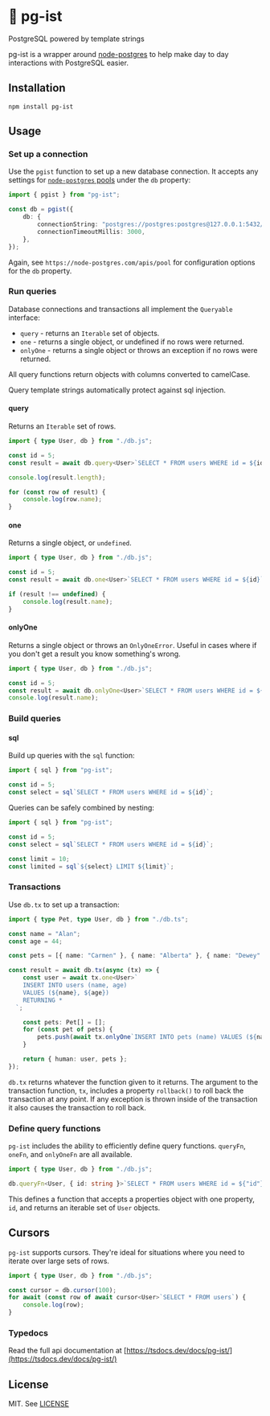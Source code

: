 # 🐘 pg-ist

PostgreSQL powered by template strings

pg-ist is a wrapper around [node-postgres](https://node-postgres.com) to help
make day to day interactions with PostgreSQL easier.

## Installation

```
npm install pg-ist
```

## Usage

### Set up a connection

Use the `pgist` function to set up a new database connection. It accepts any
settings for [`node-postgres` pools](https://node-postgres.com/apis/pool) under the `db` property:

```ts
import { pgist } from "pg-ist";

const db = pgist({
	db: {
		connectionString: "postgres://postgres:postgres@127.0.0.1:5432/pgist-test",
		connectionTimeoutMillis: 3000,
	},
});
```

Again, see `https://node-postgres.com/apis/pool` for configuration options for
the `db` property.

### Run queries

Database connections and transactions all implement the `Queryable` interface:

- `query` - returns an `Iterable` set of objects.
- `one` - returns a single object, or undefined if no rows were returned.
- `onlyOne` - returns a single object or throws an exception if no rows were returned.

All query functions return objects with columns converted to camelCase.

Query template strings automatically protect against sql injection.

#### query

Returns an `Iterable` set of rows.

```ts
import { type User, db } from "./db.js";

const id = 5;
const result = await db.query<User>`SELECT * FROM users WHERE id = ${id}`;

console.log(result.length);

for (const row of result) {
	console.log(row.name);
}
```

#### one

Returns a single object, or `undefined`.

```ts
import { type User, db } from "./db.js";

const id = 5;
const result = await db.one<User>`SELECT * FROM users WHERE id = ${id}`;

if (result !== undefined) {
	console.log(result.name);
}
```

#### onlyOne

Returns a single object or throws an `OnlyOneError`. Useful in cases where
if you don't get a result you know something's wrong.

```ts
import { type User, db } from "./db.js";

const id = 5;
const result = await db.onlyOne<User>`SELECT * FROM users WHERE id = ${id}`;
console.log(result.name);
```

### Build queries

#### sql

Build up queries with the `sql` function:

```ts
import { sql } from "pg-ist";

const id = 5;
const select = sql`SELECT * FROM users WHERE id = ${id}`;
```

Queries can be safely combined by nesting:

```ts
import { sql } from "pg-ist";

const id = 5;
const select = sql`SELECT * FROM users WHERE id = ${id}`;

const limit = 10;
const limited = sql`${select} LIMIT ${limit}`;
```

### Transactions

Use `db.tx` to set up a transaction:

```ts
import { type Pet, type User, db } from "./db.ts";

const name = "Alan";
const age = 44;

const pets = [{ name: "Carmen" }, { name: "Alberta" }, { name: "Dewey" }];

const result = await db.tx(async (tx) => {
	const user = await tx.one<User>`
    INSERT INTO users (name, age) 
    VALUES (${name}, ${age})
    RETURNING *
  `;

	const pets: Pet[] = [];
	for (const pet of pets) {
		pets.push(await tx.onlyOne`INSERT INTO pets (name) VALUES (${name})`);
	}

	return { human: user, pets };
});
```

`db.tx` returns whatever the function given to it returns. The argument to the
transaction function, `tx`, includes a property `rollback()` to roll back the
transaction at any point. If any exception is thrown inside of the transaction
it also causes the transaction to roll back.

### Define query functions

`pg-ist` includes the ability to efficiently define query functions. `queryFn`,
`oneFn`, and `onlyOneFn` are all available.

```ts
import { type User, db } from "./db.js";

db.queryFn<User, { id: string }>`SELECT * FROM users WHERE id = ${"id"}`;
```

This defines a function that accepts a properties object with one property, `id`, and returns an iterable set of `User` objects.

## Cursors

`pg-ist` supports cursors. They're ideal for situations where you need to iterate over large sets of rows.

```ts
import { type User, db } from "./db.js";

const cursor = db.cursor(100);
for await (const row of await cursor<User>`SELECT * FROM users`) {
	console.log(row);
}
```

### Typedocs

Read the full api documentation at [https://tsdocs.dev/docs/pg-ist/](https://tsdocs.dev/docs/pg-ist/)

## License

MIT. See [LICENSE](/LICENSE)
